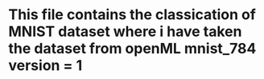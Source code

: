 # This file contains the classication of MNIST dataset where i have taken the dataset from openML mnist_784 version = 1

